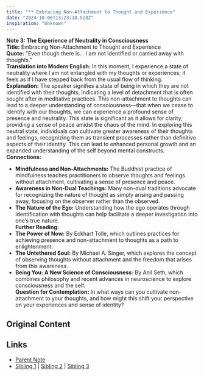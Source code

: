 ```yaml
---
title: "** Embracing Non-Attachment to Thought and Experience"
date: "2024-10-06T13:23:10.528Z"
inspiration: "Unknown"
---
```


  
**Note 3: The Experience of Neutrality in Consciousness**  
**Title:** Embracing Non-Attachment to Thought and Experience  
**Quote:** "Even though there is... I am not identified or carried away with thoughts."  
**Translation into Modern English:** In this moment, I experience a state of neutrality where I am not entangled with my thoughts or experiences; it feels as if I have stepped back from the usual flow of thinking.  
**Explanation:** The speaker signifies a state of being in which they are not identified with their thoughts, indicating a level of detachment that is often sought after in meditative practices. This non-attachment to thoughts can lead to a deeper understanding of consciousness—that when we cease to identify with our thoughts, we can experience a profound sense of presence and neutrality. This state is significant as it allows for clarity, providing a sense of peace amidst the chaos of the mind. In exploring this neutral state, individuals can cultivate greater awareness of their thoughts and feelings, recognizing them as transient processes rather than definitive aspects of their identity. This can lead to enhanced personal growth and an expanded understanding of the self beyond mental constructs.  
**Connections:**  
- **Mindfulness and Non-Attachments:** The Buddhist practice of mindfulness teaches practitioners to observe thoughts and feelings without attachment, cultivating a sense of presence and peace.  
- **Awareness in Non-Dual Teachings:** Many non-dual traditions advocate for recognizing the nature of thought as simply arising and passing away, focusing on the observer rather than the observed.  
- **The Nature of the Ego:** Understanding how the ego operates through identification with thoughts can help facilitate a deeper investigation into one’s true nature.  
**Further Reading:**  
- **The Power of Now:** By Eckhart Tolle, which outlines practices for achieving presence and non-attachment to thoughts as a path to enlightenment.  
- **The Untethered Soul:** By Michael A. Singer, which explores the concept of observing thoughts without attachment and the freedom that arises from this awareness.  
- **Being You: A New Science of Consciousness:** By Anil Seth, which combines philosophy and recent advances in neuroscience to explore consciousness and the self.  
**Question for Contemplation:** In what ways can you cultivate non-attachment to your thoughts, and how might this shift your perspective on your experiences and sense of identity?  



## Original Content



## Links

- [Parent Note](/parent-note.md)
- [Sibling 1](/zettel1.md) | [Sibling 2](/zettel2.md) | [Sibling 3](/zettel3.md)
